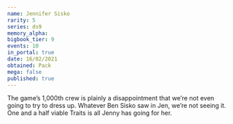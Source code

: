 ```yaml
---
name: Jennifer Sisko
rarity: 5
series: ds9
memory_alpha:
bigbook_tier: 9
events: 10
in_portal: true
date: 16/02/2021
obtained: Pack
mega: false
published: true
---
```


The game’s 1,000th crew is plainly a disappointment that we’re not even going to try to dress up. Whatever Ben Sisko saw in Jen, we’re not seeing it. One and a half viable Traits is all Jenny has going for her.
